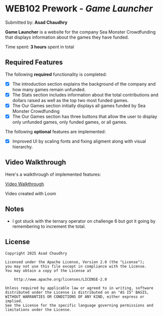 # WEB102 Prework - *Game Launcher*

Submitted by: **Asad Chaudhry**

**Game Launcher** is a website for the company Sea Monster Crowdfunding that displays information about the games they have funded.

Time spent: **3 hours** spent in total

## Required Features

The following **required** functionality is completed:

* [x] The introduction section explains the background of the company and how many games remain unfunded.
* [x] The Stats section includes information about the total contributions and dollars raised as well as the top two most funded games.
* [x] The Our Games section initially displays all games funded by Sea Monster Crowdfunding
* [x] The Our Games section has three buttons that allow the user to display only unfunded games, only funded games, or all games.

The following **optional** features are implemented:

* [x] Improved UI by scaling fonts and fixing aligment along with visual hierarchy.

## Video Walkthrough

Here's a walkthrough of implemented features:

<a href='https://www.loom.com/share/2e2160e4ba514a42b8882d29d4035655?sid=9b2b08b6-46e8-4a9a-9932-bac01caa5f9b' target=_blank aria-label="video-walkthrough"> Video Walkthrough </a>

<!-- Replace this with whatever GIF tool you used! -->
Video created with Loom  
<!-- Recommended tools:
[Kap](https://getkap.co/) for macOS
[ScreenToGif](https://www.screentogif.com/) for Windows
[peek](https://github.com/phw/peek) for Linux. -->

## Notes

* I got stuck with the ternary operator on challenge 6 but got it going by remembering to increment the total.

## License

    Copyright 2025 Asad Chaudhry

    Licensed under the Apache License, Version 2.0 (the "License");
    you may not use this file except in compliance with the License.
    You may obtain a copy of the License at

        http://www.apache.org/licenses/LICENSE-2.0

    Unless required by applicable law or agreed to in writing, software
    distributed under the License is distributed on an "AS IS" BASIS,
    WITHOUT WARRANTIES OR CONDITIONS OF ANY KIND, either express or implied.
    See the License for the specific language governing permissions and
    limitations under the License.
